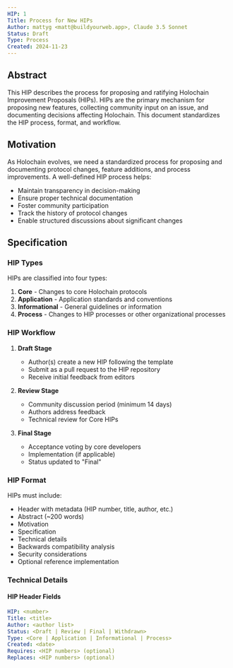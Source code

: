 ```yaml
---
HIP: 1
Title: Process for New HIPs
Author: mattyg <matt@buildyourweb.app>, Claude 3.5 Sonnet
Status: Draft
Type: Process
Created: 2024-11-23
---
```


## Abstract

This HIP describes the process for proposing and ratifying Holochain Improvement Proposals (HIPs). HIPs are the primary mechanism for proposing new features, collecting community input on an issue, and documenting decisions affecting Holochain. This document standardizes the HIP process, format, and workflow.

## Motivation

As Holochain evolves, we need a standardized process for proposing and documenting protocol changes, feature additions, and process improvements. A well-defined HIP process helps:
- Maintain transparency in decision-making
- Ensure proper technical documentation
- Foster community participation
- Track the history of protocol changes
- Enable structured discussions about significant changes

## Specification

### HIP Types

HIPs are classified into four types:
1. **Core** - Changes to core Holochain protocols
2. **Application** - Application standards and conventions
3. **Informational** - General guidelines or information
4. **Process** - Changes to HIP processes or other organizational processes

### HIP Workflow

1. **Draft Stage**
   - Author(s) create a new HIP following the template
   - Submit as a pull request to the HIP repository
   - Receive initial feedback from editors

2. **Review Stage**
   - Community discussion period (minimum 14 days)
   - Authors address feedback
   - Technical review for Core HIPs

3. **Final Stage**
   - Acceptance voting by core developers
   - Implementation (if applicable)
   - Status updated to "Final"

### HIP Format

HIPs must include:
- Header with metadata (HIP number, title, author, etc.)
- Abstract (~200 words)
- Motivation
- Specification
- Technical details
- Backwards compatibility analysis
- Security considerations
- Optional reference implementation

### Technical Details

#### HIP Header Fields
```yaml
HIP: <number>
Title: <title>
Author: <author list>
Status: <Draft | Review | Final | Withdrawn>
Type: <Core | Application | Informational | Process>
Created: <date>
Requires: <HIP numbers> (optional)
Replaces: <HIP numbers> (optional)